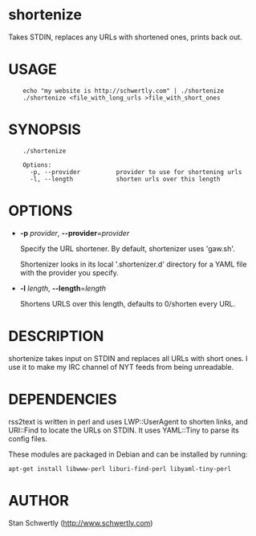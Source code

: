 # shortenize

Takes STDIN, replaces any URLs with shortened ones, prints back out.

# USAGE

        echo "my website is http://schwertly.com" | ./shortenize  
        ./shortenize <file_with_long_urls >file_with_short_ones 

# SYNOPSIS

        ./shortenize 

        Options:
          -p, --provider          provider to use for shortening urls
          -l, --length            shorten urls over this length

# OPTIONS

- **-p** _provider_, **--provider**=_provider_

    Specify the URL shortener. By default, shortenizer uses 'gaw.sh'.

    Shortenizer looks in its local '.shortenizer.d' directory for a
    YAML file with the provider you specify.

- **-l** _length_, **--length**=_length_

    Shortens URLS over this length, defaults to 0/shorten every URL.

# DESCRIPTION

shortenize takes input on STDIN and replaces all URLs with short ones. I
use it to make my IRC channel of NYT feeds from being unreadable.

# DEPENDENCIES

rss2text is written in perl and uses LWP::UserAgent to shorten links, and
URI::Find to locate the URLs on STDIN. It uses YAML::Tiny to parse its config
files.

These modules are packaged in Debian and can be installed by running:

    apt-get install libwww-perl liburi-find-perl libyaml-tiny-perl

# AUTHOR

Stan Schwertly (http://www.schwertly.com)
